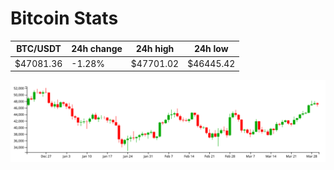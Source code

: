# Bitcoin Stats

BTC/USDT|24h change|24h high|24h low|
|---|---|---|---|
|$47081.36|-1.28%|$47701.02|$46445.42|

<img src="./chart.svg">
